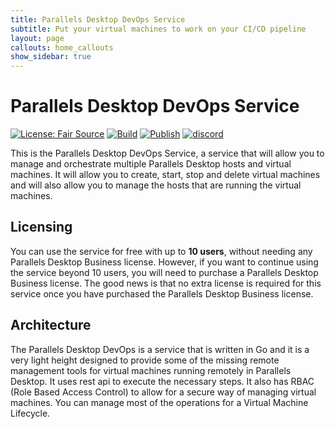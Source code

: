 ```yaml
---
title: Parallels Desktop DevOps Service
subtitle: Put your virtual machines to work on your CI/CD pipeline
layout: page
callouts: home_callouts
show_sidebar: true
---
```


# Parallels Desktop DevOps Service

[![License: Fair Source](https://img.shields.io/badge/license-fair-source.svg)](https://fair.io/)
[![Build](https://github.com/Parallels/prl-devops-service/actions/workflows/pr.yml/badge.svg)](https://github.com/Parallels/prl-devops-service/actions/workflows/pr.yml)
[![Publish](https://github.com/Parallels/prl-devops-service/actions/workflows/publish.yml/badge.svg)](https://github.com/Parallels/prl-devops-service/actions/workflows/publish.yml)
[![discord](https://dcbadge.vercel.app/api/server/pEwZ254C3d?style=flat&theme=default)](https://discord.gg/pEwZ254C3d)

This is the Parallels Desktop DevOps Service, a service that will allow you to
manage and orchestrate multiple Parallels Desktop hosts and virtual machines.
It will allow you to create, start, stop and delete virtual machines and will
also allow you to manage the hosts that are running the virtual machines.

## Licensing

You can use the service for free with up to **10 users**, without needing any
Parallels Desktop Business license. However, if you want to continue using the
service beyond 10 users, you will need to purchase a Parallels Desktop Business
license. The good news is that no extra license is required for this service
once you have purchased the Parallels Desktop Business license.

## Architecture

The Parallels Desktop DevOps is a service that is written in Go and it is a very
light height designed to provide some of the missing remote management
tools for virtual machines running remotely in Parallels Desktop. It uses rest
api to execute the necessary steps. It also has RBAC (Role Based Access Control)
to allow for a secure way of managing virtual machines. You can manage most of
the operations for a Virtual Machine Lifecycle.